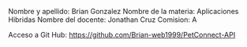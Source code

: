 Nombre y apellido: Brian Gonzalez
Nombre de la materia: Aplicaciones Hibridas
Nombre del docente: Jonathan Cruz
Comision: A

Acceso a Git Hub: https://github.com/Brian-web1999/PetConnect-API
